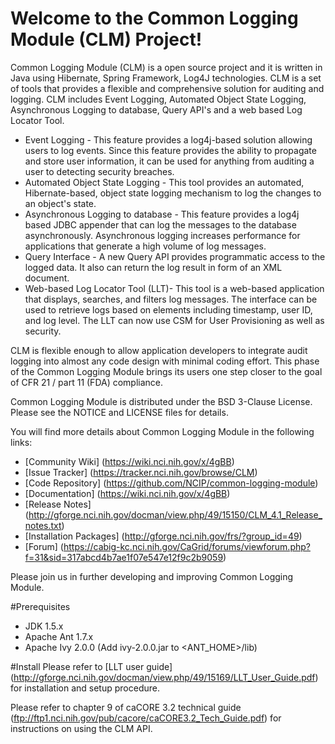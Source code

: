 Welcome to the Common Logging Module (CLM) Project!
==================================================

Common Logging Module (CLM) is a open source project and it is written in Java using Hibernate, Spring Framework, Log4J technologies.
CLM is a set of tools that provides a flexible and comprehensive solution for auditing and logging. CLM includes Event Logging, Automated Object State Logging, Asynchronous Logging to database, Query API's and a web based Log Locator Tool.
 * Event Logging - This feature provides a log4j-based solution allowing users to log events. Since this feature provides the ability to propagate and store user information, it can be used for anything from auditing a user to detecting security breaches.
 * Automated Object State Logging - This tool provides an automated, Hibernate-based, object state logging mechanism to log the changes to an object's state.
 * Asynchronous Logging to database - This feature provides a log4j based JDBC appender that can log the messages to the database asynchronously. Asynchronous logging increases performance for applications that generate a high volume of log messages.
 * Query Interface - A new Query API provides programmatic access to the logged data. It also can return the log result in form of an XML document.
 * Web-based Log Locator Tool (LLT)- This tool is a web-based application that displays, searches, and filters log messages. The interface can be used to retrieve logs based on elements including timestamp, user ID, and log level. The LLT can now use CSM for User Provisioning as well as security.

CLM is flexible enough to allow application developers to integrate audit logging into almost any code design with minimal coding effort. This phase of the Common Logging Module brings its users one step closer to the goal of CFR 21 / part 11 (FDA) compliance.

Common Logging Module is distributed under the BSD 3-Clause License.
Please see the NOTICE and LICENSE files for details.

You will find more details about Common Logging Module in the following links:

 * [Community Wiki] (https://wiki.nci.nih.gov/x/4gBB)
 * [Issue Tracker] (https://tracker.nci.nih.gov/browse/CLM)
 * [Code Repository] (https://github.com/NCIP/common-logging-module)
 * [Documentation] (https://wiki.nci.nih.gov/x/4gBB) 
 * [Release Notes] (http://gforge.nci.nih.gov/docman/view.php/49/15150/CLM_4.1_Release_notes.txt)
 * [Installation Packages] (http://gforge.nci.nih.gov/frs/?group_id=49)
 * [Forum] (https://cabig-kc.nci.nih.gov/CaGrid/forums/viewforum.php?f=31&sid=317abcd4b7ae1f07e547e12f9c2b9059)

Please join us in further developing and improving Common Logging Module.

#Prerequisites
* JDK 1.5.x
* Apache Ant 1.7.x
* Apache Ivy 2.0.0 (Add ivy-2.0.0.jar to <ANT_HOME>/lib)

#Install
Please refer to [LLT user guide] (http://gforge.nci.nih.gov/docman/view.php/49/15169/LLT_User_Guide.pdf) for installation and setup procedure.

Please refer to chapter 9 of caCORE 3.2 technical guide (ftp://ftp1.nci.nih.gov/pub/cacore/caCORE3.2_Tech_Guide.pdf) for instructions on using the CLM API.

